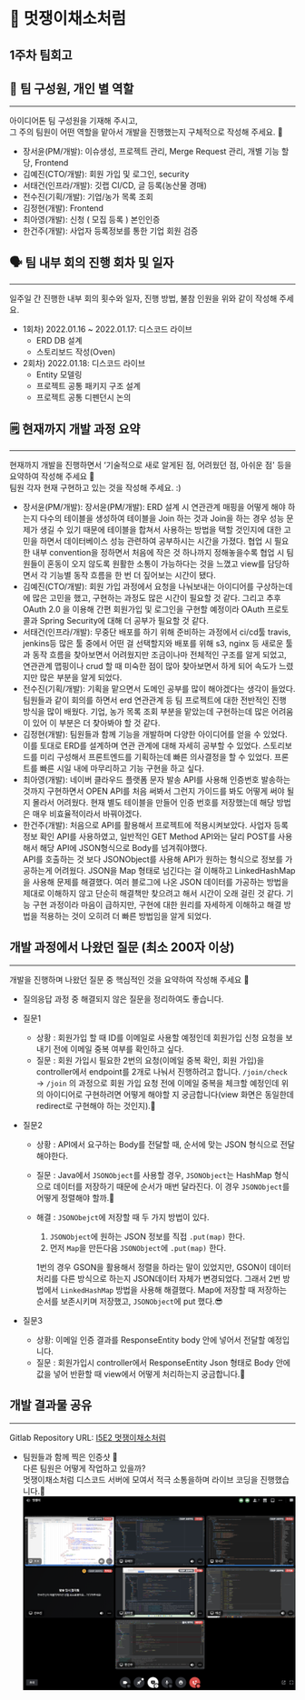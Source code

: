 # 🥬 멋쟁이채소처럼
## 1주차 팀회고

## 🚀 팀 구성원, 개인 별 역할

---
아이디어톤 팀 구성원을 기재해 주시고,<br> 
그 주의 팀원이 어떤 역할을 맡아서 개발을 진행했는지 구체적으로 작성해 주세요. 🙂

- 장서윤(PM/개발): 이슈생성, 프로젝트 관리, Merge Request 관리, 개별 기능 할당, Frontend
- 김예진(CTO/개발): 회원 가입 및 로그인, security
- 서태건(인프라/개발): 깃랩 CI/CD, 글 등록(농산물 경매)
- 전수진(기획/개발): 기업/농가 목록 조회
- 김정현(개발): Frontend
- 최아영(개발): 신청 ( 모집 등록 ) 본인인증
- 한건주(개발): 사업자 등록정보를 통한 기업 회원 검증

## 🗣️ 팀 내부 회의 진행 회차 및 일자

---
일주일 간 진행한 내부 회의 횟수와 일자, 진행 방법, 불참 인원을 위와 같이 작성해 주세요.

- 1회차) 2022.01.16 ~ 2022.01.17: 디스코드 라이브
    - ERD DB 설계
    - 스토리보드 작성(Oven)
- 2회차) 2022.01.18: 디스코드 라이브
    - Entity 모델링
    - 프로젝트 공통 패키지 구조 설계
    - 프로젝트 공통 디펜던시 논의 

## 🗒️ 현재까지 개발 과정 요약

---
현재까지 개발을 진행하면서 ‘기술적으로 새로 알게된 점, 어려웠던 점, 아쉬운 점' 등을 요약하여 작성해 주세요 🙂<br>
팀원 각자 현재 구현하고 있는 것을 작성해 주세요. :)

- 장서윤(PM/개발): 장서윤(PM/개발): ERD 설계 시 연관관계 매핑을 어떻게 해야 하는지 다수의 테이블을 생성하여 테이블을 Join 하는 것과 Join을 하는 경우 성능 문제가 생길 수 있기 때문에 테이블을 합쳐서 사용하는 방법을 택할 것인지에 대한 고민을 하면서 데이터베이스 성능 관련하여 공부하시는 시간을 가졌다. 협업 시 필요한 내부 convention을 정하면서 처음에 작은 것 하나까지 정해놓을수록 협업 시 팀원들이 혼동이 오지 않도록 원활한 소통이 가능하다는 것을 느꼈고 view를 담당하면서 각 기능별 동작 흐름을 한 번 더 짚어보는 시간이 됐다. 
- 김예진(CTO/개발): 회원 가입 과정에서 요청을 나눠보내는 아이디어를 구상하는데에 많은 고민을 했고, 구현하는 과정도 많은 시간이 필요할 것 같다. 그리고 추후 OAuth 2.0 을 이용해 간편 회원가입 및 로그인을 구현할 예정이라 OAuth 프로토콜과 Spring Security에 대해 더 공부가 필요할 것 같다.
- 서태건(인프라/개발): 무중단 배포를 하기 위해 준비하는 과정에서 ci/cd툴 travis, jenkins등 많은 툴 중에서 어떤 걸 선택할지와 배포를 위해 s3, nginx 등 새로운 툴과 동작 흐름을 찾아보면서 어려웠지만 조금이나마 전체적인 구조를 알게 되었고, 연관관계 맵핑이나 crud 할 때  미숙한 점이 많아 찾아보면서 하게 되어 속도가 느렸지만 많은 부분을 알게 되었다.
- 전수진(기획/개발): 기획을 맡으면서 도메인 공부를 많이 해야겠다는 생각이 들었다. 팀원들과 같이 회의를 하면서 erd 연관관계 등 팀 프로젝트에 대한 전반적인 진행 방식을 많이 배웠다. 기업, 농가 목록 조회 부분을 맡았는데 구현하는데 많은 어려움이 있어 이 부분은 더 찾아봐야 할 것 같다.
- 김정현(개발): 팀원들과 함께 기능을 개발하며 다양한 아이디어를 얻을 수 있었다. 이를 토대로 ERD를 설계하며 연관 관계에 대해 자세히 공부할 수 있었다. 스토리보드를 미리 구성해서 프론트엔드를 기획하는데 빠른 의사결정을 할 수 있었다. 프론트를 빠른 시일 내에 마무리하고 기능 구현을 하고 싶다.
- 최아영(개발): 네이버 클라우드 플랫폼 문자 발송 API를 사용해 인증번호 발송하는 것까지 구현하면서 OPEN API를 처음 써봐서 그런지 가이드를 봐도 어떻게 써야 될지 몰라서 어려웠다. 현재 별도 테이블을 만들어 인증 번호를 저장했는데 해당 방법은 매우 비효율적이라서 바꿔야겠다.
- 한건주(개발): 처음으로 API를 활용해서 프로젝트에 적용시켜보았다. 사업자 등록정보 확인 API를 사용하였고, 일반적인 GET Method API와는 달리 POST를 사용해서 해당 API에 JSON형식으로 Body를 넘겨줘야했다.<br>
  API를 호출하는 것 보다 JSONObject를 사용해 API가 원하는 형식으로 정보를 가공하는게 어려웠다. JSON을 Map 형태로 넘긴다는 걸 이해하고 LinkedHashMap을 사용해 문제를 해결했다.  여러 블로그에 나온 JSON 데이터를 가공하는 방법을 제대로 이해하지 않고 단순히 해결책만 찾으려고 해서 시간이 오래 걸린 것 같다. 기능 구현 과정이라 마음이 급하지만, 구현에 대한 원리를 자세하게 이해하고 해결 방법을 적용하는 것이 오히려 더 빠른 방법임을 알게 되었다.


## 개발 과정에서 나왔던 질문 (최소 200자 이상)

---

개발을 진행하며 나왔던 질문 중 핵심적인 것을 요약하여 작성해 주세요 🙂

- 질의응답 과정 중 해결되지 않은 질문을 정리하여도 좋습니다.
- 질문1
    - 상황 : 회원가입 할 때 ID를 이메일로 사용할 예정인데 회원가입 신청 요청을 보내기 전에 이메일 중복 여부를 확인하고 싶다.
    - 질문 : 회원 가입시 필요한 2번의 요청(이메일 중복 확인, 회원 가입)을 controller에서 endpoint를 2개로 나눠서 진행하려고 합니다. `/join/check` → `/join` 의 과정으로 회원 가입 요청 전에 이메일 중복을 체크할 예정인데 위의 아이디어로 구현하려면 어떻게 해야할 지 궁금합니다(view 화면은 동일한데 redirect로 구현해야 하는 것인지).🤔
- 질문2
    - 상황 : API에서 요구하는 Body를 전달할 때, 순서에 맞는 JSON 형식으로 전달해야한다.
    - 질문 :  Java에서 `JSONObject`를 사용할 경우, `JSONObject`는 HashMap 형식으로 데이터를 저장하기 때문에 순서가 매번 달라진다. 이 경우 `JSONObject`를 어떻게 정렬해야 할까.🤔
    - 해결 : `JSONObejct`에 저장할 때 두 가지 방법이 있다.
        1. `JSONObject`에 원하는 JSON 정보를 직접 `.put(map)` 한다.
        2. 먼저 `Map`을 만든다음 `JSONObject`에 `.put(map)` 한다.

      1번의 경우 GSON을 활용해서 정렬을 하라는 말이 있었지만, GSON이 데이터 처리를 다른 방식으로 하는지 JSON데이터 자체가 변경되었다. 그래서 2번 방법에서 `LinkedHashMap` 방법을 사용해 해결했다. Map에 저장할 때 저장하는 순서를 보존시키며 저장했고, `JSONObject`에 put 했다.😎

- 질문3
    - 상황: 이메일 인증 결과를 ResponseEntity body 안에 넣어서 전달할 예정입니다.
    - 질문 : 회원가입시 controller에서 ResponseEntity Json 형태로 Body 안에 값을 넣어 반환할 때 view에서 어떻게 처리하는지 궁금합니다.🤔

## 개발 결과물 공유

---

Gitlab Repository URL: [I5E2 멋쟁이채소처럼](https://gitlab.com/i5e2/like-awesome-vegetable/-/tree/main)

- 팀원들과 함께 찍은 인증샷 🙂<br>
다른 팀원은 어떻게 작업하고 있을까?<br>
멋쟁이채소처럼 디스코드 서버에 모여서 적극 소통을하며 라이브 코딩을 진행했습니다.🤣<br>
![1주차 회의](1weekly-review-image.png)
